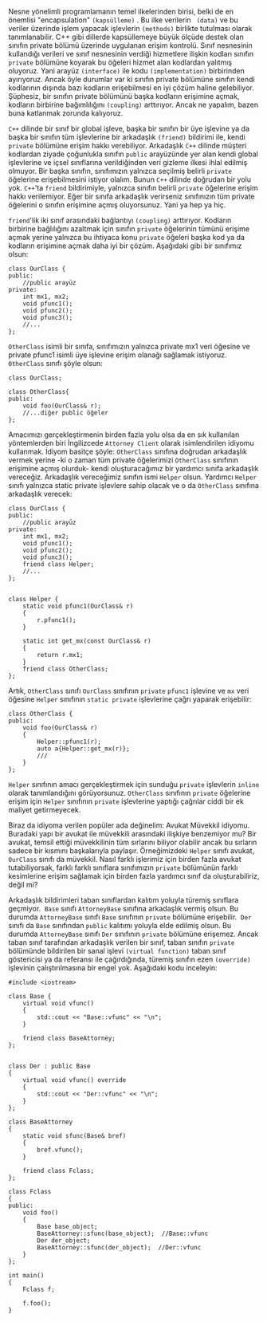 Nesne yönelimli programlamanın temel ilkelerinden birisi, belki de en önemlisi "encapsulation" `(kapsülleme)` . Bu ilke verilerin ` (data)`  ve bu veriler üzerinde işlem yapacak işlevlerin `(methods)` birlikte tutulması olarak tanımlanabilir. C++ gibi dillerde kapsüllemeye büyük ölçüde destek olan sınıfın private bölümü üzerinde uygulanan erişim kontrolü. Sınıf nesnesinin kullandığı verileri ve sınıf nesnesinin verdiği hizmetlere ilişkin kodları sınıfın `private` bölümüne koyarak bu öğeleri hizmet alan kodlardan yalıtmış oluyoruz. Yani arayüz `(interface)` ile kodu `(implementation)` birbirinden ayırıyoruz. Ancak öyle durumlar var ki sınıfın private bölümüne sınıfın kendi kodlarının dışında bazı kodların erişebilmesi en iyi çözüm haline gelebiliyor. Şüphesiz, bir sınıfın private bölümünü başka kodların erişimine açmak, kodların birbirine bağımlılığını `(coupling)` arttırıyor. Ancak ne yapalım, bazen buna katlanmak zorunda kalıyoruz.

`C++` dilinde bir sınıf bir global işleve, başka bir sınıfın bir üye işlevine ya da başka bir sınıfın tüm işlevlerine bir arkadaşlık `(friend)` bildirimi ile, kendi `private` bölümüne erişim hakkı verebiliyor. 
Arkadaşlık `C++` dilinde müşteri kodlardan ziyade çoğunlukla sınıfın `public` arayüzünde yer alan kendi global işlevlerine ve içsel sınıflarına verildiğinden veri gizleme ilkesi ihlal edilmiş olmuyor. 
Bir başka sınıfın, sınıfımızın yalnızca seçilmiş belirli `private` öğelerine erişebilmesini istiyor olalım. 
Bunun `C++` dilinde doğrudan bir yolu yok. `C++`'ta `friend` bildirimiyle, yalnızca sınıfın belirli `private` öğelerine erişim hakkı verilemiyor. 
Eğer bir sınıfa arkadaşlık verirseniz sınıfınızın tüm private öğelerini o sınıfın erişimine açmış oluyorsunuz. Yani ya hep ya hiç.

`friend`'lik iki sınıf arasındaki bağlantıyı `(coupling)` arttırıyor. 
Kodların birbirine bağlılığını azaltmak için sınıfın `private` öğelerinin tümünü erişime açmak yerine yalnızca bu ihtiyaca konu `private` öğeleri başka kod ya da kodların erişimine açmak daha iyi bir çözüm. 
Aşağıdaki gibi bir sınıfımız olsun:

```
class OurClass {
public:
	//public arayüz
private:
	int mx1, mx2;
	void pfunc1();
	void pfunc2();
	void pfunc3();
	//...
};
```

`OtherClass` isimli bir sınıfa, sınıfımızın yalnızca private mx1 veri öğesine ve private pfunc1 isimli üye işlevine erişim olanağı sağlamak istiyoruz. 
`OtherClass` sınıfı şöyle olsun:

```
class OurClass;

class OtherClass{
public:
	void foo(OurClass& r);
	//...diğer public öğeler
};
```
Amacımızı gerçekleştirmenin birden fazla yolu olsa da en sık kullanılan yöntemlerden biri İngilizcede `Attorney Client` olarak isimlendirilen idiyomu kullanmak. 
İdiyom basitçe şöyle: `OtherClass` sınıfına doğrudan arkadaşlık vermek yerine -ki o zaman tüm private öğelerimizi `OtherClass` sınıfının erişimine açmış olurduk- kendi oluşturacağımız bir yardımcı sınıfa arkadaşlık vereceğiz. 
Arkadaşlık vereceğimiz sınıfın ismi `Helper` olsun. Yardımcı `Helper` sınıfı yalnızca static private işlevlere sahip olacak ve o da `OtherClass` sınıfına arkadaşlık verecek:

```
class OurClass {
public:
	//public arayüz
private:
	int mx1, mx2;
	void pfunc1();
	void pfunc2();
	void pfunc3();
	friend class Helper;
	//...
};


class Helper {
	static void pfunc1(OurClass& r)
	{
		r.pfunc1();
	}

	static int get_mx(const OurClass& r)
	{
		return r.mx1;
	}
	friend class OtherClass;
};
```
Artık, `OtherClass` sınıfı `OurClass` sınıfının `private` `pfunc1` işlevine ve `mx` veri öğesine `Helper` sınıfının `static private` işlevlerine çağrı yaparak erişebilir:

```
class OtherClass {
public:
	void foo(OurClass& r)
	{
		Helper::pfunc1(r);
		auto a{Helper::get_mx(r)};
		///
	}
};
```

`Helper` sınıfının amacı gerçekleştirmek için sunduğu `private` işlevlerin `inline` olarak tanımlandığını görüyorsunuz. 
`OtherClass` sınıfının `private` öğelerine erişim için `Helper` sınıfının `private` işlevlerine yaptığı çağrılar ciddi bir ek maliyet getirmeyecek.

Biraz da idiyoma verilen popüler ada değinelim: Avukat Müvekkil idiyomu. Buradaki yapı bir avukat ile müvekkili arasındaki ilişkiye benzemiyor mu? 
Bir avukat, temsil ettiği müvekkilinin tüm sırlarını biliyor olabilir ancak bu sırların sadece bir kısmını başkalarıyla paylaşır. 
Örneğimizdeki `Helper` sınıfı avukat, `OurClass` sınıfı da müvekkil. 
Nasıl farklı işlerimiz için birden fazla avukat tutabiliyorsak, farklı farklı sınıflara sınıfımızın `private` bölümünün farklı kesimlerine erişim sağlamak için birden fazla yardımcı sınıf da oluşturabiliriz, değil mi?

Arkadaşlık bildirimleri taban sınıflardan kalıtım yoluyla türemiş sınıflara geçmiyor. 
`Base` sınıfı `AttorneyBase` sınıfına arkadaşlık vermiş olsun. 
Bu durumda `AttorneyBase` sınıfı `Base` sınıfının `private` bölümüne erişebilir. 
`Der` sınıfı da `Base` sınıfından `public` kalıtımı yoluyla elde edilmiş olsun. 
Bu durumda `AttorneyBase` sınıfı `Der` sınıfının `private` bölümüne erişemez. 
Ancak taban sınıf tarafından arkadaşlık verilen bir sınıf, taban sınıfın `private` bölümünde bildirilen bir sanal işlevi `(virtual function)` 
taban sınıf göstericisi ya da referansı ile çağırdığında, türemiş sınıfın ezen `(override)` işlevinin çalıştırılmasına bir engel yok. Aşağıdaki kodu inceleyin:

```
#include <iostream>

class Base {
	virtual void vfunc() 
	{
		std::cout << "Base::vfunc" << "\n";
	}
	
	friend class BaseAttorney;
};


class Der : public Base
{
	virtual void vfunc() override
	{
		std::cout << "Der::vfunc" << "\n";
	}
};

class BaseAttorney
{
	static void sfunc(Base& bref)
	{
		bref.vfunc();
	}

	friend class Fclass;
};

class Fclass
{
public:
	void foo()
	{
		Base base_object;
		BaseAttorney::sfunc(base_object);  //Base::vfunc
		Der der_object;
		BaseAttorney::sfunc(der_object);  //Der::vfunc
	}
};

int main()
{
	Fclass f;

	f.foo();
}
```
